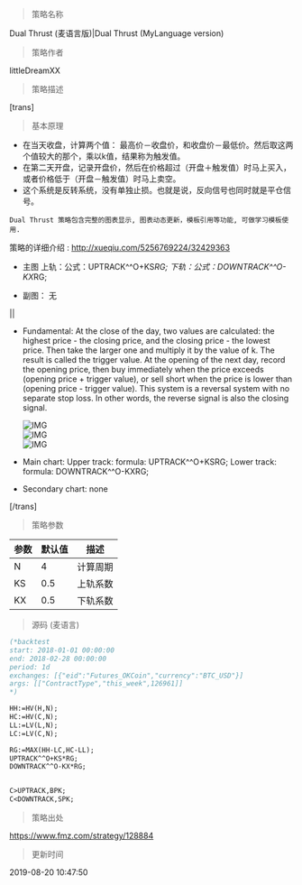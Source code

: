 
> 策略名称

Dual Thrust (麦语言版)|Dual Thrust (MyLanguage version)

> 策略作者

littleDreamXX

> 策略描述

[trans]
> 基本原理

- 在当天收盘，计算两个值： 最高价－收盘价，和收盘价－最低价。然后取这两个值较大的那个，乘以k值，结果称为触发值。
- 在第二天开盘，记录开盘价，然后在价格超过（开盘＋触发值）时马上买入，或者价格低于（开盘－触发值）时马上卖空。
- 这个系统是反转系统，没有单独止损。也就是说，反向信号也同时就是平仓信号。

`Dual Thrust 策略包含完整的图表显示, 图表动态更新，模板引用等功能, 可做学习模板使用.`

策略的详细介绍 : http://xueqiu.com/5256769224/32429363


- 主图
  上轨：公式：UPTRACK^^O+KS*RG;
  下轨：公式：DOWNTRACK^^O-KX*RG;

- 副图：
  无

||

- Fundamental:
  At the close of the day, two values are calculated: the highest price - the closing price, and the closing price - the lowest price. Then take the larger one and multiply it by the value   of k. The result is called the trigger value.
  At the opening of the next day, record the opening price, then buy immediately when the price exceeds (opening price + trigger value), or sell short when the price is lower than (opening price - trigger value).
  This system is a reversal system with no separate stop loss. In other words, the reverse signal is also the closing signal.

  ![IMG](https://www.fmz.com/upload/asset/d2d373289db613f356811d9314775b83.jpg)  
  ![IMG](https://www.fmz.com/upload/asset/c6c5a6c53fa4f0c9c5971df9349e1dca.png)  
  ![IMG](https://www.fmz.com/upload/asset/65fd01ff1e7b844006ba18ad0ea3dedf.png) 

- Main chart:
  Upper track: formula: UPTRACK^^O+KSRG;
  Lower track: formula: DOWNTRACK^^O-KXRG;

- Secondary chart:
  none

[/trans]

> 策略参数



|参数|默认值|描述|
|----|----|----|
|N|4|计算周期|Period: calculate period|
|KS|0.5|上轨系数|upper track coefficient|
|KX|0.5|下轨系数|lower track coefficient|


> 源码 (麦语言)

``` pascal
(*backtest
start: 2018-01-01 00:00:00
end: 2018-02-28 00:00:00
period: 1d
exchanges: [{"eid":"Futures_OKCoin","currency":"BTC_USD"}]
args: [["ContractType","this_week",126961]]
*)

HH:=HV(H,N);
HC:=HV(C,N);
LL:=LV(L,N);
LC:=LV(C,N);

RG:=MAX(HH-LC,HC-LL);
UPTRACK^^O+KS*RG;
DOWNTRACK^^O-KX*RG;


C>UPTRACK,BPK;
C<DOWNTRACK,SPK;

```

> 策略出处

https://www.fmz.com/strategy/128884

> 更新时间

2019-08-20 10:47:50
